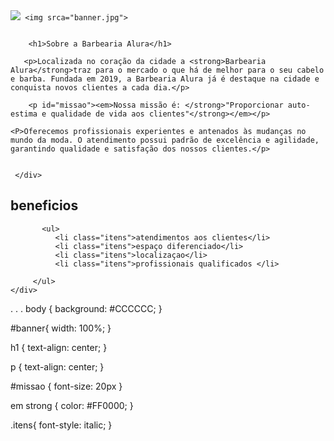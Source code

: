 <!DOCTYPE html>
<html lang="pt-br">
      <head>
     <meta charset="UTF-8">
     <title>Barbearia Alura</title>
     <LINK REL="stylesheet" href="style.css">
 </head>

</body>
     <img id="banner" src="banner.jpg"

     <img srca="banner.jpg">
     
          
        <h1>Sobre a Barbearia Alura</h1>

       <p>Localizada no coração da cidade a <strong>Barbearia Alura</strong>traz para o mercado o que há de melhor para o seu cabelo e barba. Fundada em 2019, a Barbearia Alura já é destaque na cidade e conquista novos clientes a cada dia.</p>

        <p id="missao"><em>Nossa missão é: </strong>"Proporcionar auto-estima e qualidade de vida aos clientes"</strong></em></p>

    <P>Oferecemos profissionais experientes e antenados às mudanças no mundo da moda. O atendimento possui padrão de excelência e agilidade, garantindo qualidade e satisfação dos nossos clientes.</p>
  

     </div>

  </div>
      <h2>beneficios</h2>

           <ul>
              <li class="itens">atendimentos aos clientes</li>
              <li class="itens">espaço diferenciado</li>
              <li class="itens">localizaçao</li>
              <li class="itens">profissionais qualificados </li>

         </ul>
    </div>
   </body>
</html>
.
.
.
body {
	background: #CCCCCC;
}

#banner{
	  width: 100%;
}

h1 {
  text-align: center;
}

p {
	text-align: center;
}

#missao {
	font-size: 20px
}

em strong {
	color: #FF0000;
}


   .itens{
        font-style: italic;
   } 
